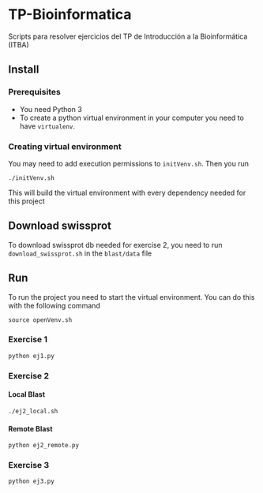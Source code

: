 # TP-Bioinformatica
Scripts para resolver ejercicios del TP de Introducción a la Bioinformática (ITBA)

## Install
### Prerequisites
- You need Python 3
- To create a python virtual environment in your computer you need to have `virtualenv`.

### Creating virtual environment
You may need to add execution permissions to `initVenv.sh`. Then you run
```
./initVenv.sh
```
This will build the virtual environment with every dependency needed for this project

## Download swissprot
To download swissprot db needed for exercise 2, you need to run `download_swissprot.sh` in the `blast/data` file

## Run
To run the project you need to start the virtual environment. You can do this with the following command
```
source openVenv.sh
```

### Exercise 1
```
python ej1.py
```

### Exercise 2
#### Local Blast
```
./ej2_local.sh
```

#### Remote Blast
```
python ej2_remote.py
```

### Exercise 3
```
python ej3.py
```

